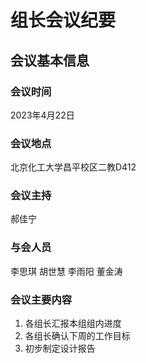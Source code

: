 # 组长会议纪要
## 会议基本信息
### 会议时间
2023年4月22日
### 会议地点
北京化工大学昌平校区二教D412
### 会议主持
郝佳宁
### 与会人员
李思琪 胡世慧 李雨阳 董金涛
### 会议主要内容
1. 各组长汇报本组组内进度
2. 各组长确认下周的工作目标
3. 初步制定设计报告
